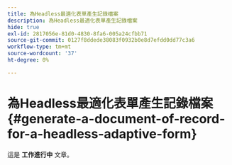 ```yaml
---
title: 為Headless最適化表單產生記錄檔案
description: 為Headless最適化表單產生記錄檔案
hide: true
exl-id: 2817056e-81d0-4830-8fa6-005a24cfbb71
source-git-commit: 0127f8ddede38083f0932b0e8d7efdd0dd77c3a6
workflow-type: tm+mt
source-wordcount: '37'
ht-degree: 0%

---
```


# 為Headless最適化表單產生記錄檔案 {#generate-a-document-of-record-for-a-headless-adaptive-form}

<span class="preview"> 這是 **工作進行中** 文章。</span>
